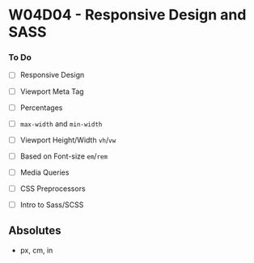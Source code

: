 # W04D04 - Responsive Design and SASS

### To Do
- [ ] Responsive Design
- [ ] Viewport Meta Tag
- [ ] Percentages
- [ ] `max-width` and `min-width`
- [ ] Viewport Height/Width `vh`/`vw`
- [ ] Based on Font-size `em`/`rem`
- [ ] Media Queries
- [ ] CSS Preprocessors
- [ ] Intro to Sass/SCSS


## Absolutes
- px, cm, in